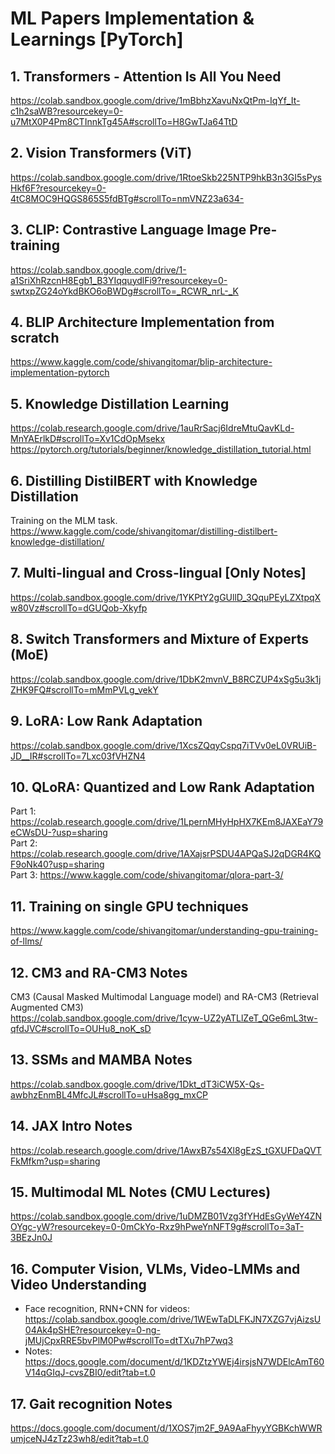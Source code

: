 # ML Papers Implementation & Learnings [PyTorch]

## 1. Transformers - Attention Is All You Need
https://colab.sandbox.google.com/drive/1mBbhzXavuNxQtPm-IqYf_It-c1h2saWB?resourcekey=0-u7MtX0P4Pm8CTInnkTg45A#scrollTo=H8GwTJa64TtD

## 2. Vision Transformers (ViT)
https://colab.sandbox.google.com/drive/1RtoeSkb225NTP9hkB3n3GI5sPysHkf6F?resourcekey=0-4tC8MOC9HQGS865S5fdBTg#scrollTo=nmVNZ23a634-

## 3. CLIP: Contrastive Language Image Pre-training
https://colab.sandbox.google.com/drive/1-a1SriXhRzcnH8Egb1_B3YIqquydlFi9?resourcekey=0-swtxpZG24oYkdBKO6oBWDg#scrollTo=_RCWR_nrL-_K

## 4. BLIP Architecture Implementation from scratch
https://www.kaggle.com/code/shivangitomar/blip-architecture-implementation-pytorch

## 5. Knowledge Distillation Learning
https://colab.research.google.com/drive/1auRrSacj6IdreMtuQavKLd-MnYAErlkD#scrollTo=Xv1CdOpMsekx <br>
https://pytorch.org/tutorials/beginner/knowledge_distillation_tutorial.html

## 6. Distilling DistilBERT with Knowledge Distillation
Training on the MLM task.<br>
https://www.kaggle.com/code/shivangitomar/distilling-distilbert-knowledge-distillation/

## 7. Multi-lingual and Cross-lingual [Only Notes]
https://colab.sandbox.google.com/drive/1YKPtY2gGUllD_3QquPEyLZXtpqXw80Vz#scrollTo=dGUQob-Xkyfp

## 8. Switch Transformers and Mixture of Experts (MoE)
https://colab.sandbox.google.com/drive/1DbK2mvnV_B8RCZUP4xSg5u3k1jZHK9FQ#scrollTo=mMmPVLg_vekY

## 9. LoRA: Low Rank Adaptation
https://colab.sandbox.google.com/drive/1XcsZQqyCspq7iTVv0eL0VRUiB-JD__IR#scrollTo=7Lxc03fVHZN4

## 10. QLoRA: Quantized and Low Rank Adaptation
Part 1: https://colab.research.google.com/drive/1LpernMHyHpHX7KEm8JAXEaY79eCWsDU-?usp=sharing </br>
Part 2: https://colab.research.google.com/drive/1AXajsrPSDU4APQaSJ2qDGR4KQF9oNk40?usp=sharing </br>
Part 3: https://www.kaggle.com/code/shivangitomar/qlora-part-3/

## 11. Training on single GPU techniques
https://www.kaggle.com/code/shivangitomar/understanding-gpu-training-of-llms/

## 12. CM3 and RA-CM3 Notes
CM3 (Causal Masked Multimodal Language model) and RA-CM3 (Retrieval Augmented CM3) </br>
https://colab.sandbox.google.com/drive/1cyw-UZ2yATLlZeT_QGe6mL3tw-qfdJVC#scrollTo=OUHu8_noK_sD

## 13. SSMs and MAMBA Notes
https://colab.sandbox.google.com/drive/1Dkt_dT3iCW5X-Qs-awbhzEnmBL4MfcJL#scrollTo=uHsa8gg_mxCP

## 14. JAX Intro Notes
https://colab.research.google.com/drive/1AwxB7s54Xl8gEzS_tGXUFDaQVTFkMfkm?usp=sharing

## 15. Multimodal ML Notes (CMU Lectures)
https://colab.sandbox.google.com/drive/1uDMZB01Vzg3fYHdEsGyWeY4ZNOYgc-yW?resourcekey=0-0mCkYo-Rxz9hPweYnNFT9g#scrollTo=3aT-3BEzJn0J

## 16. Computer Vision, VLMs, Video-LMMs and Video Understanding
- Face recognition, RNN+CNN for videos: https://colab.sandbox.google.com/drive/1WEwTaDLFKJN7XZG7vjAizsU04Ak4pSHE?resourcekey=0-ng-jMUjCpxRRE5bvPlM0Pw#scrollTo=dtTXu7hP7wq3
- Notes: https://docs.google.com/document/d/1KDZtzYWEj4irsjsN7WDElcAmT60V14qGIqJ-cvsZBI0/edit?tab=t.0

## 17. Gait recognition Notes
https://docs.google.com/document/d/1XOS7jm2F_9A9AaFhyyYGBKchWWRumjceNJ4zTz23wh8/edit?tab=t.0
